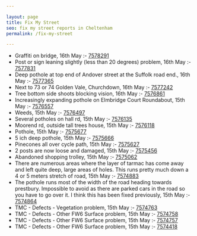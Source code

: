 ```yaml
---

layout: page
title: Fix My Street
seo: fix my street reports in Cheltenham
permalink: /fix-my-street

---
```


<!-- fix_marker starts -->

- Graffiti on bridge, 16th May :- [7578291](https://www.fixmystreet.com/report/7578291)
- Post or sign leaning slightly (less than 20 degrees) problem, 16th May :- [7577831](https://www.fixmystreet.com/report/7577831)
- Deep pothole at top end of Andover street at the Suffolk road end., 16th May :- [7577365](https://www.fixmystreet.com/report/7577365)
- Next to 73 or 74 Golden Vale, Churchdown, 16th May :- [7577242](https://www.fixmystreet.com/report/7577242)
- Tree bottom side shoots blocking vision, 16th May :- [7576861](https://www.fixmystreet.com/report/7576861)
- Increasingly expanding pothole on Elmbridge Court Roundabout, 15th May :- [7576557](https://www.fixmystreet.com/report/7576557)
- Weeds, 15th May :- [7576497](https://www.fixmystreet.com/report/7576497)
- Several potholes on hall rd, 15th May :- [7576135](https://www.fixmystreet.com/report/7576135)
- Moorend rd, outside tall trees house, 15th May :- [7576118](https://www.fixmystreet.com/report/7576118)
- Pothole, 15th May :- [7575677](https://www.fixmystreet.com/report/7575677)
- 5 ich deep pothole, 15th May :- [7575666](https://www.fixmystreet.com/report/7575666)
- Pinecones all over cycle path, 15th May :- [7575627](https://www.fixmystreet.com/report/7575627)
- 2 posts are now loose and damaged, 15th May :- [7575456](https://www.fixmystreet.com/report/7575456)
- Abandoned shopping trolley, 15th May :- [7575062](https://www.fixmystreet.com/report/7575062)
- There are numerous areas where the layer of tarmac has come away and left quite deep, large areas of holes. This runs pretty much down a 4 or 5 meters stretch of road, 15th May :- [7574883](https://www.fixmystreet.com/report/7574883)
- The pothole runs most of the width of the road heading towards prestbury. Impossible to avoid as there are parked cars in the road so you have to go over it. I think this has been fixed previously, 15th May :- [7574864](https://www.fixmystreet.com/report/7574864)
- TMC - Defects - Vegetation problem, 15th May :- [7574763](https://www.fixmystreet.com/report/7574763)
- TMC - Defects - Other FW6  Surface problem, 15th May :- [7574758](https://www.fixmystreet.com/report/7574758)
- TMC - Defects - Other FW6  Surface problem, 15th May :- [7574757](https://www.fixmystreet.com/report/7574757)
- TMC - Defects - Other FW6  Surface problem, 15th May :- [7574418](https://www.fixmystreet.com/report/7574418)

<!-- fix_marker ends -->